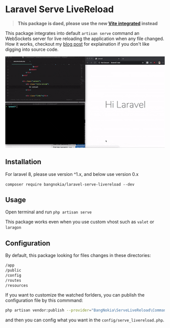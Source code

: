 # Laravel Serve LiveReload


>**This package is daed, please use the new [Vite integrated](https://laravel.com/docs/9.x/vite#introduction) instead**


This package integrates into default `artisan serve` command an WebSockets server for live reloading the application when any file changed. How it works, checkout my [blog post](https://daudau.cc/posts/laravel-live-reload-without-javascript) for explaination if you don't like digging into source code.

![Laravel serve livereload](demo.gif)

## Installation

For laravel 8, please use version ^1.x, and below use version 0.x

`composer require bangnokia/laravel-serve-livereload --dev`



## Usage

Open terminal and run `php artisan serve`

This package works even when you use custom vhost such as `valet` or `laragon`

## Configuration

By default, this package looking for files changes in these directories:

```
/app
/public 
/config 
/routes 
/resources
```

If you want to customize the watched forlders, you can publish the configuration file by this commmand:

```bash
php artisan vendor:publish --provider="BangNokia\ServeLiveReload\CommandServiceProvider"
```

and then you can config what you want in the `config/serve_livereload.php`.

